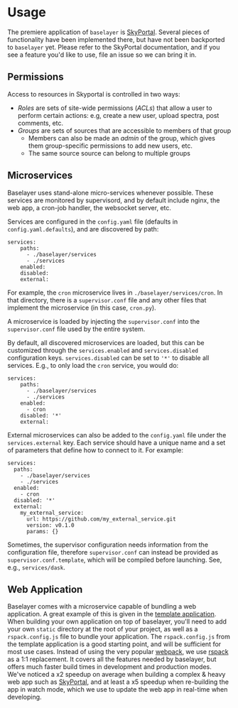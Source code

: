 # Usage

The premiere application of `baselayer` is
[SkyPortal](https://skyportal.io). Several pieces of functionality
have been implemented there, but have not been backported to
`baselayer` yet. Please refer to the SkyPortal documentation, and if
you see a feature you'd like to use, file an issue so we can bring it
in.

## Permissions

Access to resources in Skyportal is controlled in two ways:

- _Roles_ are sets of site-wide permissions (_ACLs_) that allow a user to perform certain actions: e.g, create a new user, upload spectra, post comments, etc.
- _Groups_ are sets of sources that are accessible to members of that group
  - Members can also be made an _admin_ of the group, which gives them group-specific permissions to add new users, etc.
  - The same source source can belong to multiple groups

## Microservices

Baselayer uses stand-alone micro-services whenever possible. These
services are monitored by supervisord, and by default include nginx, the web
app, a cron-job handler, the websocket server, etc.

Services are configured in the `config.yaml` file (defaults in
`config.yaml.defaults`), and are discovered by path:

```
services:
    paths:
      - ./baselayer/services
      - ./services
    enabled:
    disabled:
    external:
```

For example, the `cron` microservice lives in
`./baselayer/services/cron`. In that directory, there is a
`supervisor.conf` file and any other files that implement the
microservice (in this case, `cron.py`).

A microservice is loaded by injecting the `supervisor.conf` into the
`supervisor.conf` file used by the entire system.

By default, all discovered microservices are loaded, but this can be
customized through the `services.enabled` and `services.disabled`
configuration keys. `services.disabled` can be set to `'*'` to disable
all services. E.g., to only load the `cron` service, you would do:

```
services:
    paths:
      - ./baselayer/services
      - ./services
    enabled:
      - cron
    disabled: '*'
    external:
```

External microservices can also be added to the `config.yaml` file
under the `services.external` key. Each service should have a unique
name and a set of parameters that define how to connect to it. For example:

```
services:
  paths:
    - ./baselayer/services
    - ./services
  enabled:
    - cron
  disabled: '*'
  external:
    my_external_service:
      url: https://github.com/my_external_service.git
      version: v0.1.0
      params: {}
```

Sometimes, the supervisor configuration needs information from the
configuration file, therefore `supervisor.conf` can instead be
provided as `supervisor.conf.template`, which will be compiled before
launching. See, e.g., `services/dask`.

## Web Application

Baselayer comes with a microservice capable of bundling a web application. A great example of this is given in the [template application](https://github.com/cesium-ml/baselayer_template_app). When building your own application on top of baselayer, you'll need to add your own `static` directory at the root of your project, as well as a `rspack.config.js` file to bundle your application. The `rspack.config.js` from the template application is a good starting point, and will be sufficient for most use cases. Instead of using the very popular [webpack](https://webpack.js.org/), we use [rspack](https://rspack.dev/) as a 1:1 replacement. It covers all the features needed by baselayer, but offers much faster build times in development and production modes. We've noticed a x2 speedup on average when building a complex & heavy web app such as [SkyPortal](https://github.com/skyportal/skyportal), and at least a x5 speedup when re-building the app in watch mode, which we use to update the web app in real-time when developing.
